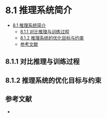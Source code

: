 <!--Copyright © Microsoft Corporation. All rights reserved.
  适用于[License](https://github.com/YanjieGao/AI-System/blob/main/LICENSE)版权许可-->

# 8.1 推理系统简介

- [8.1 推理系统简介](#81-推理系统简介)
  - [8.1.1 对比推理与训练过程](#811-对比推理与训练过程)
  - [8.1.2 推理系统的优化目标与约束](#812-推理系统的优化目标与约束)
  - [参考文献](#参考文献)
## 8.1.1 对比推理与训练过程
## 8.1.2 推理系统的优化目标与约束
## 参考文献
- 
